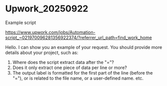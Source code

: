 # Upwork_20250922
Example script

https://www.upwork.com/jobs/Automation-script_~021970096281356922374/?referrer_url_path=find_work_home

Hello.
I can show you an example of your request.
You should provide more details about your project, such as:

1) Where does the script extract data after the "="?
2) Does it only extract one piece of data per line or more?
3) The output label is formatted for the first part of the line (before the "="), or is related to the file name, or a user-defined name.
etc.
